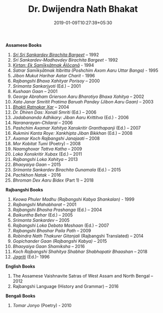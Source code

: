 ﻿---
authorNo: "DNBhakat" 
title: "Dr. Dwijendra Nath Bhakat"
date: 2019-01-09T10:27:39+05:30
role: "Author"
heading: Bibliography
email: test@test.com
draft: false
---


**Assamese Books**

1. [*Sri Sri Sankardev Birachita Bargeet*](./2) – 1992
2. *Sri Sankardev-Madhavdev Birachita Bargeet* - 1992
3. [*Kirtan: Ek Samīkṣātmak Ālōcanā*](./4) - 1994
4. *Satrar Samīkṣātmak Itibritta (Poshchim Axom Aaru Uttar Banga)* - 1995
5. *Jibon Mukut Harihar Aatar Charit* - 1996
6. *Rajbangshi Bhaxa Xahityar Porisoy* – 2000
7. *Srimanta Sankarjyoti* (Ed.) – 2001
8. *Kushaan Gaan* – 2001
9. *George Abraham Grierson Aaru Bharotiyo Bhaxa Xahitya* – 2002
10. *Xata Janar Smritit Pratima Baruah Pandey (Jibon Aaru Gaan)* – 2003
11. [*Bhakti Ratnakar Xar*](./3) – 2004
12. *Dr. Dhiren Das: Xonali Smriti* (Ed.) – 2006
13. *Jadabananda Adhikary: Jiban Aaru Krittitva* (Ed.) - 2006
14. *Naranarayan-Chilarai* – 2006
15. *Pashchim Axamar Xahitya Xanskritir Granthapanji* (Ed.) – 2007
16. *Rukmini Kanta Roye: Xankhipta Jiban Bikkhan* (Ed.) – 2008
17. *Axamar Koch Rajbangshi Janajaati* – 2008
18. *Mor Kobitat Tumi* (Poetry) – 2008
19. *Naamghoxar Tattva Katha* – 2009
20. *Loka Xonskritir Xubax* (Ed.) – 2011
21. *Rajbangshi Loka Xahitya* – 2013
22. *Bhaoyaiya Gaan* – 2015
23. *Srimanta Sankardev Birachita Gunamala* (Ed.) – 2015
24. *Pachkhon Natak* - 2016
25. *Bhroman Dex Aaru Bidex* (Part 1) – 2018

**Rajbangshi Books**

1. *Keowa Phuler Madhu (Rajbangshi Kabya Shankalan)* - 1999
2. *Rajbangshi Mahabharat* – 2001
3. *Rajbangshi Bhasha Prashanga* (Ed.) – 2004
4. *Baikuntha Behar* (Ed.) – 2005
5. *Srimanta Sankardev* – 2005
6. *Rajbangshi Loka Debata Mashaan* (Ed.) – 2007
7. *Rajbangshi Bhashar Paila Path* – 2009
8. *Robindra Nath Thakurer Gitanjali* (Rajbangshi Translated) – 2014
9. *Gopichander Gaan (Rajbangshi Kabya)* – 2015
10. *Bhaoyaiya Gaan Shamiksha* – 2016
11. *Koch Rajbangshi Shahitya Shabhar Shabhapatir Bhaashan* – 2018
12. [*Jagriti*](./1) (Ed.)- 1996

**English Books**

1. The Assamese Vaishnavite Satras of West Assam and North Bengal – 2012
2. Rajbangshi Language (History and Grammar) – 2016

**Bengali Books**

1. *Tomar Jonyo* (Poetry) - 2010

